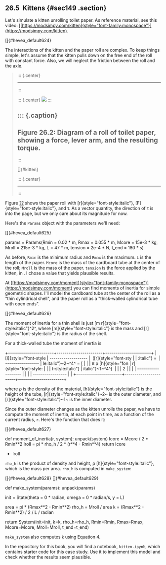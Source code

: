 ﻿26.5  Kittens {#sec149 .section}
-------------

Let's simulate a kitten unrolling toilet paper. As reference material,
see this video:
[[https://modsimpy.com/kitten]{style="font-family:monospace"}](https://modsimpy.com/kitten).

[]{#hevea_default624}

The interactions of the kitten and the paper roll are complex. To keep
things simple, let's assume that the kitten pulls down on the free end
of the roll with constant force. Also, we will neglect the friction
between the roll and the axle.

> ::: {.center}
>
> ------------------------------------------------------------------------
> :::
>
> ::: {.center}
> ![](ModSimPy041.png)
> :::
>
> ::: {.caption}
>   -------------------------------------------------------------------------------------------------------
>   Figure 26.2: Diagram of a roll of toilet paper, showing a force, lever arm, and the resulting torque.
>   -------------------------------------------------------------------------------------------------------
> :::
>
> []{#kitten}
>
> ::: {.center}
>
> ------------------------------------------------------------------------
> :::

Figure [??](#kitten) shows the paper roll with
[r]{style="font-style:italic"}, [F]{style="font-style:italic"}, and τ.
As a vector quantity, the direction of τ is into the page, but we only
care about its magnitude for now.

Here's the `Params` object with the parameters we'll need:

[]{#hevea_default625}

params = Params(Rmin = 0.02 \* m, Rmax = 0.055 \* m, Mcore = 15e-3 \*
kg, Mroll = 215e-3 \* kg, L = 47 \* m, tension = 2e-4 \* N, t\_end = 180
\* s)

As before, `Rmin` is the minimum radius and `Rmax` is the maximum. `L`
is the length of the paper. `Mcore` is the mass of the cardboard tube at
the center of the roll; `Mroll` is the mass of the paper. `tension` is
the force applied by the kitten, in . I chose a value that yields
plausible results.

At
[[https://modsimpy.com/moment]{style="font-family:monospace"}](https://modsimpy.com/moment)
you can find moments of inertia for simple geometric shapes. I'll model
the cardboard tube at the center of the roll as a "thin cylindrical
shell\", and the paper roll as a "thick-walled cylindrical tube with
open ends\".

[]{#hevea_default626}

The moment of inertia for a thin shell is just [m
r]{style="font-style:italic"}^2^, where [m]{style="font-style:italic"}
is the mass and [r]{style="font-style:italic"} is the radius of the
shell.

For a thick-walled tube the moment of inertia is

+-----------------------+-----------------------+-----------------------+
| [I]{style="font-style |   ------------------- |  ([r]{style="font-sty |
| :italic"} =           | -----------------     | le:italic"}~2~^4^ − [ |
|                       |    π ρ [h]{style="fon | r]{style="font-style: |
|                       | t-style:italic"}      | italic"}~1~^4^)       |
|                       |                    2  |                       |
|                       |   ------------------- |                       |
|                       | -----------------     |                       |
+-----------------------+-----------------------+-----------------------+

where ρ is the density of the material, [h]{style="font-style:italic"}
is the height of the tube, [r]{style="font-style:italic"}~2~ is the
outer diameter, and [r]{style="font-style:italic"}~1~ is the inner
diameter.

Since the outer diameter changes as the kitten unrolls the paper, we
have to compute the moment of inertia, at each point in time, as a
function of the current radius, `r`. Here's the function that does it:

[]{#hevea_default627}

def moment\_of\_inertia(r, system): unpack(system) Icore = Mcore / 2 \*
Rmin\*\*2 Iroll = pi \* rho\_h / 2 \* (r\*\*4 - Rmin\*\*4) return Icore
+ Iroll

`rho_h` is the product of density and height, ρ
[h]{style="font-style:italic"}, which is the mass per area. `rho_h` is
computed in `make_system`:

[]{#hevea_default628} []{#hevea_default629}

def make\_system(params): unpack(params)

init = State(theta = 0 \* radian, omega = 0 \* radian/s, y = L)

area = pi \* (Rmax\*\*2 - Rmin\*\*2) rho\_h = Mroll / area k =
(Rmax\*\*2 - Rmin\*\*2) / 2 / L / radian

return System(init=init, k=k, rho\_h=rho\_h, Rmin=Rmin, Rmax=Rmax,
Mcore=Mcore, Mroll=Mroll, t\_end=t\_end)

`make_system` also computes `k` using Equation [4](#eqn4).

In the repository for this book, you will find a notebook,
`kitten.ipynb`, which contains starter code for this case study. Use it
to implement this model and check whether the results seem plausible.

